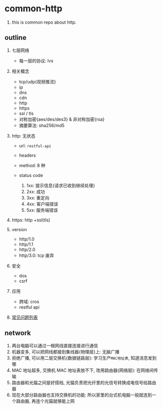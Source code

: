 # common-http

1. this is common repo about http.

## outline

1. 七层⽹络

   - 每一层的协议: lvs

2. 相关概念

   - tcp/udp{视频推流}
   - ip
   - dns
   - cdn
   - http
   - https
   - ssl / tls
   - 对称加密{aes/des/des3} & 非对称加密{rsa}
   - 摘要算法: sha256/md5

3. http: 无状态

   - url: `restful-api`
   - headers
   - method: 8 种
   - status code

     1. 1xx: 提示信息{请求已收到继续处理}
     2. 2xx: 成功
     3. 3xx: 重定向
     4. 4xx: 客户端错误
     5. 5xx: 服务端错误

4. https: http +ssl(tls)

5. version

   - http/1.0
   - http/1.1
   - http/2.0
   - http/3.0: tcp 废弃

6. 安全

   - dos
   - csrf

7. 应用

   - 跨域: cros
   - restful api

8. [常见问题列表](https://github.com/Alice52/common-http/issues/8)

## network

1. 两台电脑可以通过⼀根⽹线直接连接进⾏通信
2. 机器变多, 可以把⽹线都接到集线器{物理层}上: 无脑⼴播
3. 拒绝⼴播, 可以⽤⼆层交换机{数据链路层}: 学习⽣产`MAC地址表`, 知道消息发到哪
4. MAC 地址超多, 交换机 MAC 地址表放不下, 改⽤路由器{⽹络层}: 在网络间传输
5. 路由器和光猫之间是好搭档, 光猫负责把光纤⾥的光信号转换成电信号给路由器
6. 现在⼤部分路由器也⽀持交换机的功能: 所以家⾥的台式机电脑⼀般就连到⼀个路由器, 再连个光猫就够能上⽹
